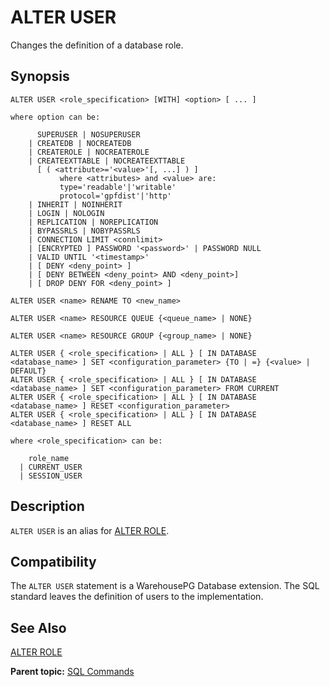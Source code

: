 # ALTER USER 

Changes the definition of a database role.

## <a id="section2"></a>Synopsis 

``` {#sql_command_synopsis}
ALTER USER <role_specification> [WITH] <option> [ ... ]

where option can be:

      SUPERUSER | NOSUPERUSER
    | CREATEDB | NOCREATEDB
    | CREATEROLE | NOCREATEROLE
    | CREATEEXTTABLE | NOCREATEEXTTABLE 
      [ ( <attribute>='<value>'[, ...] ) ]
           where <attributes> and <value> are:
           type='readable'|'writable'
           protocol='gpfdist'|'http'
    | INHERIT | NOINHERIT
    | LOGIN | NOLOGIN
    | REPLICATION | NOREPLICATION
    | BYPASSRLS | NOBYPASSRLS
    | CONNECTION LIMIT <connlimit>
    | [ENCRYPTED ] PASSWORD '<password>' | PASSWORD NULL
    | VALID UNTIL '<timestamp>'
    | [ DENY <deny_point> ]
    | [ DENY BETWEEN <deny_point> AND <deny_point>]
    | [ DROP DENY FOR <deny_point> ]

ALTER USER <name> RENAME TO <new_name>

ALTER USER <name> RESOURCE QUEUE {<queue_name> | NONE}

ALTER USER <name> RESOURCE GROUP {<group_name> | NONE}

ALTER USER { <role_specification> | ALL } [ IN DATABASE <database_name> ] SET <configuration_parameter> {TO | =} {<value> | DEFAULT}
ALTER USER { <role_specification> | ALL } [ IN DATABASE <database_name> ] SET <configuration_parameter> FROM CURRENT
ALTER USER { <role_specification> | ALL } [ IN DATABASE <database_name> ] RESET <configuration_parameter>
ALTER USER { <role_specification> | ALL } [ IN DATABASE <database_name> ] RESET ALL

where <role_specification> can be:

    role_name
  | CURRENT_USER
  | SESSION_USER
```

## <a id="section3"></a>Description 

`ALTER USER` is an alias for [ALTER ROLE](ALTER_ROLE.html).

## <a id="section4"></a>Compatibility 

The `ALTER USER` statement is a WarehousePG Database extension. The SQL standard leaves the definition of users to the implementation.

## <a id="section5"></a>See Also 

[ALTER ROLE](ALTER_ROLE.html)

**Parent topic:** [SQL Commands](../sql_commands/sql_ref.html)

